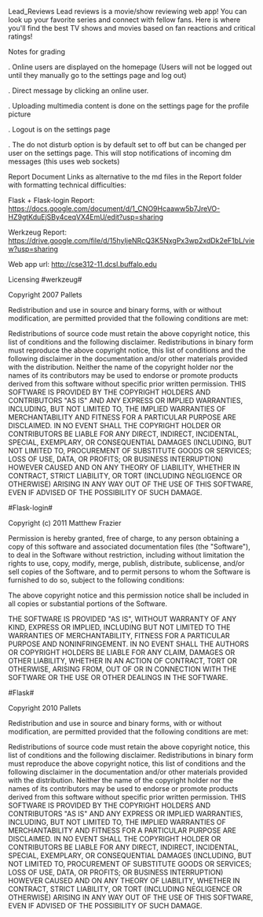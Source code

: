 Lead_Reviews
Lead reviews is a movie/show reviewing web app! You can look up your favorite series and connect with fellow fans. Here is where you'll find the best TV shows and movies based on fan reactions and critical ratings!

Notes for grading

. Online users are displayed on the homepage (Users will not be logged out until they manually go to the settings page and log out)

. Direct message by clicking an online user.

. Uploading multimedia content is done on the settings page for the profile picture

. Logout is on the settings page

. The do not disturb option is by default set to off but can be changed per user on the settings page. This will stop notifications of incoming dm messages (this uses web sockets)

Report Document Links as alternative to the md files in the Report folder with formatting technical difficulties:


Flask + Flask-login Report: https://docs.google.com/document/d/1_CNO9Hcaaww5b7JreVO-HZ9gtKduEjSBy4ceqVX4EmU/edit?usp=sharing 


Werkzeug Report: https://drive.google.com/file/d/15hyIjeNRcQ3K5NxgPx3wp2xdDk2eF1bL/view?usp=sharing 

Web app url: http://cse312-11.dcsl.buffalo.edu

Licensing
#werkzeug#

Copyright 2007 Pallets

Redistribution and use in source and binary forms, with or without modification, are permitted provided that the following conditions are met:

Redistributions of source code must retain the above copyright notice, this list of conditions and the following disclaimer. Redistributions in binary form must reproduce the above copyright notice, this list of conditions and the following disclaimer in the documentation and/or other materials provided with the distribution. Neither the name of the copyright holder nor the names of its contributors may be used to endorse or promote products derived from this software without specific prior written permission. THIS SOFTWARE IS PROVIDED BY THE COPYRIGHT HOLDERS AND CONTRIBUTORS "AS IS" AND ANY EXPRESS OR IMPLIED WARRANTIES, INCLUDING, BUT NOT LIMITED TO, THE IMPLIED WARRANTIES OF MERCHANTABILITY AND FITNESS FOR A PARTICULAR PURPOSE ARE DISCLAIMED. IN NO EVENT SHALL THE COPYRIGHT HOLDER OR CONTRIBUTORS BE LIABLE FOR ANY DIRECT, INDIRECT, INCIDENTAL, SPECIAL, EXEMPLARY, OR CONSEQUENTIAL DAMAGES (INCLUDING, BUT NOT LIMITED TO, PROCUREMENT OF SUBSTITUTE GOODS OR SERVICES; LOSS OF USE, DATA, OR PROFITS; OR BUSINESS INTERRUPTION) HOWEVER CAUSED AND ON ANY THEORY OF LIABILITY, WHETHER IN CONTRACT, STRICT LIABILITY, OR TORT (INCLUDING NEGLIGENCE OR OTHERWISE) ARISING IN ANY WAY OUT OF THE USE OF THIS SOFTWARE, EVEN IF ADVISED OF THE POSSIBILITY OF SUCH DAMAGE.

#Flask-login#

Copyright (c) 2011 Matthew Frazier

Permission is hereby granted, free of charge, to any person obtaining a copy of this software and associated documentation files (the "Software"), to deal in the Software without restriction, including without limitation the rights to use, copy, modify, merge, publish, distribute, sublicense, and/or sell copies of the Software, and to permit persons to whom the Software is furnished to do so, subject to the following conditions:

The above copyright notice and this permission notice shall be included in all copies or substantial portions of the Software.

THE SOFTWARE IS PROVIDED "AS IS", WITHOUT WARRANTY OF ANY KIND, EXPRESS OR IMPLIED, INCLUDING BUT NOT LIMITED TO THE WARRANTIES OF MERCHANTABILITY, FITNESS FOR A PARTICULAR PURPOSE AND NONINFRINGEMENT. IN NO EVENT SHALL THE AUTHORS OR COPYRIGHT HOLDERS BE LIABLE FOR ANY CLAIM, DAMAGES OR OTHER LIABILITY, WHETHER IN AN ACTION OF CONTRACT, TORT OR OTHERWISE, ARISING FROM, OUT OF OR IN CONNECTION WITH THE SOFTWARE OR THE USE OR OTHER DEALINGS IN THE SOFTWARE.

#Flask#

Copyright 2010 Pallets

Redistribution and use in source and binary forms, with or without modification, are permitted provided that the following conditions are met:

Redistributions of source code must retain the above copyright notice, this list of conditions and the following disclaimer. Redistributions in binary form must reproduce the above copyright notice, this list of conditions and the following disclaimer in the documentation and/or other materials provided with the distribution. Neither the name of the copyright holder nor the names of its contributors may be used to endorse or promote products derived from this software without specific prior written permission. THIS SOFTWARE IS PROVIDED BY THE COPYRIGHT HOLDERS AND CONTRIBUTORS "AS IS" AND ANY EXPRESS OR IMPLIED WARRANTIES, INCLUDING, BUT NOT LIMITED TO, THE IMPLIED WARRANTIES OF MERCHANTABILITY AND FITNESS FOR A PARTICULAR PURPOSE ARE DISCLAIMED. IN NO EVENT SHALL THE COPYRIGHT HOLDER OR CONTRIBUTORS BE LIABLE FOR ANY DIRECT, INDIRECT, INCIDENTAL, SPECIAL, EXEMPLARY, OR CONSEQUENTIAL DAMAGES (INCLUDING, BUT NOT LIMITED TO, PROCUREMENT OF SUBSTITUTE GOODS OR SERVICES; LOSS OF USE, DATA, OR PROFITS; OR BUSINESS INTERRUPTION) HOWEVER CAUSED AND ON ANY THEORY OF LIABILITY, WHETHER IN CONTRACT, STRICT LIABILITY, OR TORT (INCLUDING NEGLIGENCE OR OTHERWISE) ARISING IN ANY WAY OUT OF THE USE OF THIS SOFTWARE, EVEN IF ADVISED OF THE POSSIBILITY OF SUCH DAMAGE.
